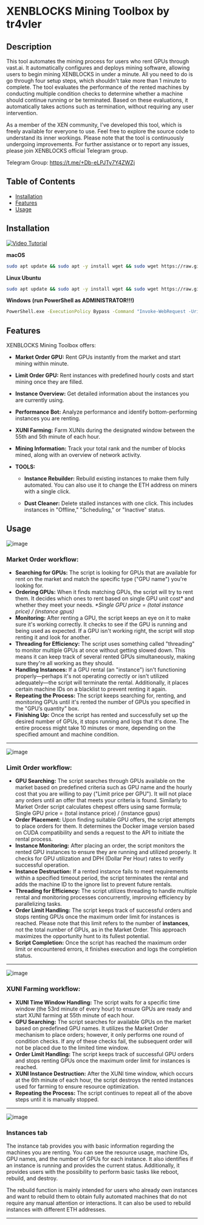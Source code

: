 # XENBLOCKS Mining Toolbox by tr4vler

## Description

This tool automates the mining process for users who rent GPUs through vast.ai. It automatically configures and deploys mining software, allowing users to begin mining XENBLOCKS in under a minute. All you need to do is go through four setup steps, which shouldn't take more than 1 minute to complete.
The tool evaluates the performance of the rented machines by conducting multiple condition checks to determine whether a machine should continue running or be terminated. Based on these evaluations, it automatically takes actions such as termination, without requiring any user intervention.

As a member of the XEN community, I've developed this tool, which is freely available for everyone to use. Feel free to explore the source code to understand its inner workings.
Please note that the tool is continuously undergoing improvements. For further assistance or to report any issues, please join XENBLOCKS official Telegram group.

Telegram Group: https://t.me/+Db-eLPJTy7Y4ZWZj

## Table of Contents

- [Installation](#installation)
- [Features](#features)
- [Usage](#usage)


## Installation
[![Video Tutorial](https://img.youtube.com/vi/Zu7tduxMQb4/0.jpg)](https://www.youtube.com/watch?v=Zu7tduxMQb4)

**macOS**
```bash
sudo apt update && sudo apt -y install wget && sudo wget https://raw.githubusercontent.com/tr4vLer/xenvast/main/autostart.sh && sudo chmod +x autostart.sh && sudo ./autostart.sh
```

**Linux Ubuntu**
```bash
sudo apt update && sudo apt -y install wget && sudo wget https://raw.githubusercontent.com/tr4vLer/xenvast/main/autostart_linux.sh && sudo chmod +x autostart_linux.sh && ./autostart_linux.sh
```

**Windows** **(run PowerShell as ADMINISTRATOR!!!)**
```bash
PowerShell.exe -ExecutionPolicy Bypass -Command "Invoke-WebRequest -Uri 'https://raw.githubusercontent.com/tr4vLer/xenvast/main/autostart_windows.ps1' -OutFile 'autostart_windows.ps1'; .\autostart_windows.ps1"
```

## Features

XENBLOCKS Mining Toolbox offers:

- **Market Order GPU:** Rent GPUs instantly from the market and start mining within minute.
  
- **Limit Order GPU:** Rent instances with predefined hourly costs and start mining once they are filled.

- **Instance Overview:** Get detailed information about the instances you are currently using.

- **Performance Bot:** Analyze performance and identify bottom-performing instances you are renting.

- **XUNI Farming:** Farm XUNIs during the designated window between the 55th and 5th minute of each hour.

- **Mining Information:** Track your total rank and the number of blocks mined, along with an overview of network activity.

- **TOOLS:**
  - **Instance Rebuilder:** Rebuild existing instances to make them fully automated. You can also use it to change the ETH address on miners with a single click.
  
  - **Dust Cleaner:** Delete stalled instances with one click. This includes instances in "Offline," "Scheduling," or "Inactive" status.



## Usage

![image](https://github.com/tr4vLer/xenvast/assets/149298759/34897955-429f-4cba-926c-3b741fd25f0a)
### Market Order workflow:
-  **Searching for GPUs:** The script is looking for GPUs that are available for rent on the market and match the specific type ("GPU name") you're looking for.
-  **Ordering GPUs:** When it finds matching GPUs, the script will try to rent them. It decides which ones to rent based on single GPU unit cost* and whether they meet your needs. 
   _*Single GPU price = (total instance price) / (instance gpus)_
-  **Monitoring:** After renting a GPU, the script keeps an eye on it to make sure it's working correctly. It checks to see if the GPU is running and being used as expected. If a GPU isn't working right, the script will stop renting it and look for another.
-  **Threading for Efficiency:** The script uses something called "threading" to monitor multiple GPUs at once without getting slowed down. This means it can keep track of several rented GPUs simultaneously, making sure they're all working as they should.
-  **Handling Instances:** If a GPU rental (an "instance") isn't functioning properly—perhaps it's not operating correctly or isn't utilized adequately—the script will terminate the rental. Additionally, it places certain machine IDs on a blacklist to prevent renting it again.
-  **Repeating the Process:** The script keeps searching for, renting, and monitoring GPUs until it's rented the number of GPUs you specified in the "GPU’s quantity" box.
-  **Finishing Up:** Once the script has rented and successfully set up the desired number of GPUs, it stops running and logs that it's done. The entire process might take 10 minutes or more, depending on the specified amount and machine condition.
<!-- Separator Line -->
<hr>

![image](https://github.com/tr4vLer/xenvast/assets/149298759/c9d12799-8822-4b60-9a37-4198e9f54510)
### Limit Order workflow:
- **GPU Searching:** The script searches through GPUs available on the market based on predefined criteria such as GPU name and the hourly cost that you are willing to pay ("Limit price per GPU"). It will not place any orders until an offer that meets your criteria is found. Similarly to Market Order script calculates chepest offers using same formula; Single GPU price = (total instance price) / (instance gpus)
- **Order Placement:** Upon finding suitable GPU offers, the script attempts to place orders for them. It determines the Docker image version based on CUDA compatibility and sends a request to the API to initiate the rental process.
- **Instance Monitoring:** After placing an order, the script monitors the rented GPU instances to ensure they are running and utilized properly. It checks for GPU utilization and DPH (Dollar Per Hour) rates to verify successful operation.
- **Instance Destruction:** If a rented instance fails to meet requirements within a specified timeout period, the script terminates the rental and adds the machine ID to the ignore list to prevent future rentals.
- **Threading for Efficiency:** The script utilizes threading to handle multiple rental and monitoring processes concurrently, improving efficiency by parallelizing tasks.
- **Order Limit Handling:** The script keeps track of successful orders and stops renting GPUs once the maximum order limit for instances is reached. Please note that this limit refers to the number of **instances**, not the total number of GPUs, as in the Market Order. This approach maximizes the opportunity hunt to its fullest potential.
- **Script Completion:** Once the script has reached the maximum order limit or encountered errors, it finishes execution and logs the completion status.
<!-- Separator Line -->
<hr>

![image](https://github.com/tr4vLer/xenvast/assets/149298759/4ac8f522-3d93-4989-80a5-6bfc0602943c)
### XUNI Farming workflow:
- **XUNI Time Window Handling:** The script waits for a specific time window (the 53rd minute of every hour) to ensure GPUs are ready and start XUNI farming at 55th minute of each hour.
- **GPU Searching:** The script searches for available GPUs on the market based on predefined GPU names. It utilizes the Market Order mechanism to place orders; however, it only performs one round of condition checks. If any of these checks fail, the subsequent order will not be placed due to the limited time window.
- **Order Limit Handling:** The script keeps track of successful GPU orders and stops renting GPUs once the maximum order limit for instances is reached.
- **XUNI Instance Destruction:** After the XUNI time window, which occurs at the 6th minute of each hour, the script destroys the rented instances used for farming to ensure resource optimization.
-  **Repeating the Process:** The script continues to repeat all of the above steps until it is manually stopped.
<!-- Separator Line -->
<hr>

![image](https://github.com/tr4vLer/xenvast/assets/149298759/f4360c62-2b09-4745-98c9-afc8bb688d23)
### Instances tab
The instance tab provides you with basic information regarding the machines you are renting. You can see the resource usage, machine IDs, GPU names, and the number of GPUs for each instance. It also identifies if an instance is running and provides the current status. Additionally, it provides users with the possibility to perform basic tasks like reboot, rebuild, and destroy.

The rebuild function is mainly intended for users who already own instances and want to rebuild them to obtain fully automated machines that do not require any manual attention or interactions. It can also be used to rebuild instances with different ETH addresses.
<!-- Separator Line -->
<hr>
